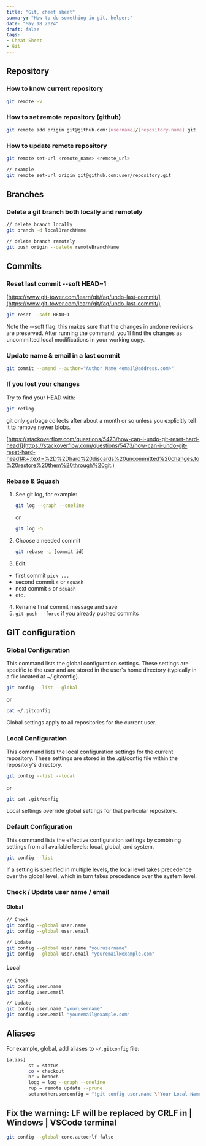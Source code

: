 ```yaml
---
title: "Git, cheet sheet"
summary: "How to do something in git, helpers"
date: "May 18 2024"
draft: false
tags:
- Cheat Sheet
- Git
---
```


## Repository

### How to know current repository

```bash
git remote -v
```

### How to set remote repository (github)

```bash
git remote add origin git@github.com:[username]/[repository-name].git
```

### How to update remote repository

```bash
git remote set-url <remote_name> <remote_url>

// example
git remote set-url origin git@github.com:user/repository.git
```


## Branches

### Delete a git branch both locally and remotely

```bash
// delete branch locally
git branch -d localBranchName

// delete branch remotely
git push origin --delete remoteBranchName
```

## Commits 
### Reset last commit --soft HEAD~1

[https://www.git-tower.com/learn/git/faq/undo-last-commit/](https://www.git-tower.com/learn/git/faq/undo-last-commit/)

```bash
git reset --soft HEAD~1
```

Note the --soft flag: this makes sure that the changes in undone revisions are preserved. After running the command, you'll find the changes as uncommitted local modifications in your working copy.

### Update name & email in a last commit

```bash
git commit --amend --author="Author Name <email@address.com>"
```

### If you lost your changes

Try to find your HEAD with:
```bash
git reflog
```
git only garbage collects after about a month or so unless you explicitly tell it to remove newer blobs.

[https://stackoverflow.com/questions/5473/how-can-i-undo-git-reset-hard-head1](https://stackoverflow.com/questions/5473/how-can-i-undo-git-reset-hard-head1#:~:text=%2D%2Dhard%20discards%20uncommitted%20changes,to%20restore%20them%20through%20git.)

### Rebase & Squash

1. See git log, for example:
	```bash
	git log --graph --oneline
	``` 
	or
	```bash
	git log -5
	``` 
2. Choose a needed commit
	```bash
	git rebase -i [commit id]
	```

3. Edit: 
- first commit ```pick ...```
- second commit ```s``` or ```squash```
- next commit ```s``` or ```squash```
- etc.
4. Rename final commit message and save
5. ```git push --force``` if you already pushed commits

## GIT configuration

### Global Configuration
This command lists the global configuration settings. These settings are specific to the user and are stored in the user's home directory (typically in a file located at ~/.gitconfig).
```bash
git config --list --global
``` 
or
```bash
cat ~/.gitconfig
```
Global settings apply to all repositories for the current user.

### Local Configuration
This command lists the local configuration settings for the current repository. These settings are stored in the .git/config file within the repository's directory.

```bash
git config --list --local
```
or
```bash
git cat .git/config
```
Local settings override global settings for that particular repository.

### Default Configuration

This command lists the effective configuration settings by combining settings from all available levels: local, global, and system.

```bash
git config --list
```

If a setting is specified in multiple levels, the local level takes precedence over the global level, which in turn takes precedence over the system level.


### Check / Update user name / email

#### Global

```bash
// Check
git config --global user.name
git config --global user.email 

// Update
git config --global user.name "yourusername"
git config --global user.email "youremail@example.com"

```

#### Local

```bash
// Check 
git config user.name
git config user.email

// Update
git config user.name "yourusername"
git config user.email "youremail@example.com"
```


## Aliases

For example, global, add aliases to ```~/.gitconfig``` file:

```bash
[alias]
        st = status
        co = checkout
        br = branch
        logg = log --graph --oneline
        rup = remote update --prune
        setanotheruserconfig = "!git config user.name \"Your Local Name\" && git config user.email \"your.local.email@example.com\""
```

## Fix the warning: LF will be replaced by CRLF in <filename> | Windows | VSCode terminal
```bash
git config --global core.autocrlf false
```
